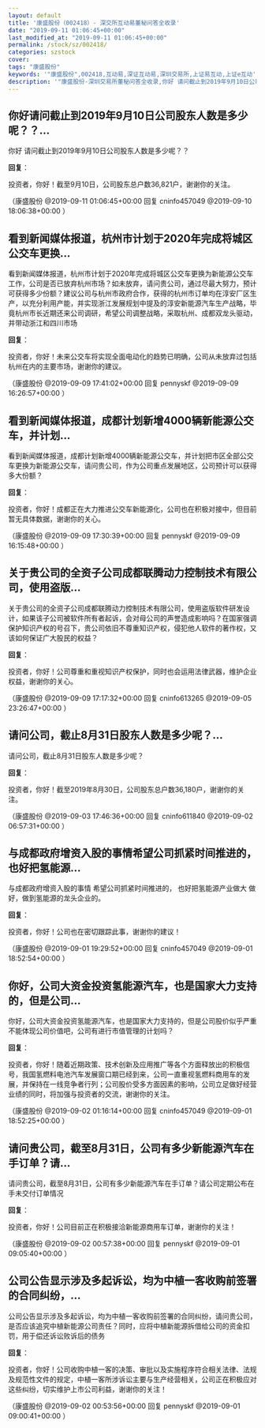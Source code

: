 ```yaml
---
layout: default
title: '康盛股份（002418）- 深交所互动易董秘问答全收录'
date: "2019-09-11 01:06:45+00:00"
last_modified_at: "2019-09-11 01:06:45+00:00"
permalink: /stock/sz/002418/
categories: szstock
cover: 
tags: "康盛股份"
keywords: '"康盛股份",002418,互动易,深证互动易,深圳交易所,上证易互动,上证e互动'
description: '"康盛股份-深圳交易所董秘问答全收录,你好 请问截止到2019年9月10日公司股东人数是多少呢？？"'
---
```


## 你好请问截止到2019年9月10日公司股东人数是多少呢？？...

你好 请问截止到2019年9月10日公司股东人数是多少呢？？

**回复**：

投资者，你好！截至9月10日，公司股东总户数36,821户，谢谢你的关注。 

（康盛股份  @2019-09-11 01:06:45+00:00 回复 cninfo457049  @2019-09-10 18:06:38+00:00 ）

## 看到新闻媒体报道，杭州市计划于2020年完成将城区公交车更换...

看到新闻媒体报道，杭州市计划于2020年完成将城区公交车更换为新能源公交车工作，公司是否已放弃杭州市场？如未放弃，请问贵公司，通过尽最大努力，预计可获得多少份额？建议公司与杭州市政府合作，获得的杭州市订单均在淳安厂区生产，以充分利用产能，并实现浙江发展规划中提及的淳安新能源汽车生产战略，毕竟杭州市长近期还来公司调研，希望公司调整战略，采取杭州、成都双龙头驱动，并带动浙江和四川市场

**回复**：

投资者，你好！未来公交车将实现全面电动化的趋势已明确，公司从未放弃过包括杭州在内的主要市场，谢谢你的建议。 

（康盛股份  @2019-09-09 17:41:02+00:00 回复 pennyskf  @2019-09-09 16:26:57+00:00 ）

## 看到新闻媒体报道，成都计划新增4000辆新能源公交车，并计划...

看到新闻媒体报道，成都计划新增4000辆新能源公交车，并计划把市区全部公交车更换为新能源公交车，请问贵公司，作为公司重点发展地区，公司预计可以获得多大份额？

**回复**：

投资者，你好！成都正在大力推进公交车新能源化，公司也在积极对接中，但目前暂无具体数据，谢谢你的关心。 

（康盛股份  @2019-09-09 17:30:39+00:00 回复 pennyskf  @2019-09-09 16:15:48+00:00 ）

## 关于贵公司的全资子公司成都联腾动力控制技术有限公司，使用盗版...

关于贵公司的全资子公司成都联腾动力控制技术有限公司，使用盗版软件研发设计，如果该子公司被软件所有者起诉，会对母公司的声誉造成影响吗？在国家强调保护知识产权的号召下，贵公司依旧不尊重知识产权，侵犯他人软件的著作权，又该如何保证广大股民的权益？

**回复**：

投资者，你好！公司尊重和重视知识产权保护，同时也会运用法律武器，维护企业权益，谢谢你的关心。 

（康盛股份  @2019-09-09 17:17:32+00:00 回复 cninfo613265  @2019-09-05 23:26:47+00:00 ）

## 请问公司，截止8月31日股东人数是多少呢？...

请问公司，截止8月31日股东人数是多少呢？

**回复**：

投资者，你好！截至2019年8月30日，公司股东总户数36,180户，谢谢你的关注。 

（康盛股份  @2019-09-03 17:46:36+00:00 回复 cninfo611840  @2019-09-02 06:57:31+00:00 ）

## 与成都政府增资入股的事情希望公司抓紧时间推进的，也好把氢能源...

与成都政府增资入股的事情 希望公司抓紧时间推进的， 也好把氢能源产业做大 做好，做到氢能源的龙头企业的。

**回复**：

投资者，你好！公司也在密切跟踪此事，谢谢你的建议！ 

（康盛股份  @2019-09-01 19:29:52+00:00 回复 cninfo457049  @2019-09-01 18:52:54+00:00 ）

## 你好，公司大资金投资氢能源汽车，也是国家大力支持的，但是公司...

你好，公司大资金投资氢能源汽车，也是国家大力支持的，但是公司股价似乎严重不能体现公司价值吧，公司有进行市值管理的计划吗？

**回复**：

投资者，你好！随着近期政策、技术创新及应用推广等各个方面释放出的积极信号，我国氢燃料电池汽车发展窗口期已经到来，公司一直重视氢燃料商用车的发展，并保持在一线竞争者行列；公司股价受多方面因素的影响，公司立足做好经营业绩的同时，将加强与投资者的交流，谢谢你的关注。 

（康盛股份  @2019-09-02 01:16:14+00:00 回复 cninfo457049  @2019-09-01 18:52:25+00:00 ）

## 请问贵公司，截至8月31日，公司有多少新能源汽车在手订单？请...

请问贵公司，截至8月31日，公司有多少新能源汽车在手订单？请公司定期公布在手未交付订单情况

**回复**：

投资者，你好！公司目前正在积极接洽新能源商用车订单，谢谢你的关注！ 

（康盛股份  @2019-09-02 00:57:38+00:00 回复 pennyskf  @2019-09-01 09:05:40+00:00 ）

## 公司公告显示涉及多起诉讼，均为中植一客收购前签署的合同纠纷，...

公司公告显示涉及多起诉讼，均为中植一客收购前签署的合同纠纷，请问贵公司，是否应该追究中植新能源公司责任？同时，应将中植新能源拆借给公司的资金扣罚，用于偿还诉讼败诉后的债务

**回复**：

投资者，你好！公司收购中植一客的决策、审批以及实施程序符合相关法律、法规及规范性文件的规定，中植一客所涉诉讼主要与生产经营相关，公司正在积极应对这些纠纷，切实维护上市公司利益，谢谢你的关注！ 

（康盛股份  @2019-09-02 00:53:56+00:00 回复 pennyskf  @2019-09-01 09:00:41+00:00 ）

